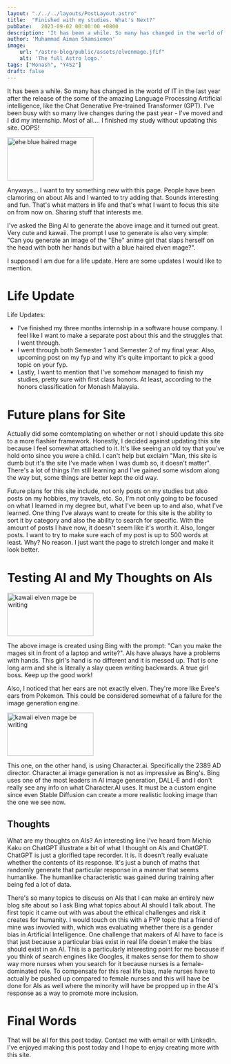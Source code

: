 ```yaml
---
layout: "./../../layouts/PostLayout.astro"
title:  "Finished with my studies. What's Next?"
pubDate:   2023-09-02 00:00:00 +0800
description: 'It has been a while. So many has changed in the world of IT in the last year after the release of the some of the amazing Language Processing Artificial intelligence, like the Chat Generative Pre-trained Transformer (GPT). I have been busy with so many live changes during the past year -  I have moved and I did my internship. Most of all.... I finished my study without updating this site. OOPS!'
author: 'Muhammad Aiman Shamsiemon'
image:
    url: "/astro-blog/public/assets/elvenmage.jfif"
    alt: 'The full Astro logo.'
tags: ["Monash", "Y4S2"]
draft: false
---
```

It has been a while. So many has changed in the world of IT in the last year after the release of the some of the amazing Language Processing Artificial intelligence, like the Chat Generative Pre-trained Transformer (GPT). I've been busy with so many live changes during the past year -  I've moved and I did my internship. Most of all.... I finished my study without updating this site. OOPS!

<img src="/astro-blog/public/assets/elvenmage.jfif" alt="ehe blue haired mage" width="200px" height="100px">

Anyways... I want to try something new with this page. People have been clamoring on about AIs and I wanted to try adding that. Sounds interesting and fun. That's what matters in life and that's what I want to focus this site on from now on. Sharing stuff that interests me.

I've asked the Bing AI to generate the above image and it turned out great. Very cute and kawaii. The prompt I use to generate is also very simple: "Can you generate an image of the "Ehe" anime girl that slaps herself on the head with both her hands but with a blue haired elven mage?".

I supposed I am due for a life update. Here are some updates I would like to mention.

# Life Update
Life Updates:
- I've finished my three months internship in a software house company. I feel like I want to make a separate post about this and the struggles that I went through.
- I went through both Semester 1 and Semester 2 of my final year. Also, upcoming post on my fyp and why it's quite important to pick a good topic on your fyp.
- Lastly, I want to mention that I've somehow managed to finish my studies, pretty sure with first class honors. At least, according to the honors classification for Monash Malaysia.

# Future plans for Site
Actually did some comtemplating on whether or not I should update this site to a more flashier framework. Honestly, I decided against updating this site because I feel somewhat attached to it. It's like seeing an old toy that you've hold onto since you were a child. I can't help but exclaim "Man, this site is dumb but it's the site I've made when I was dumb so, it doesn't matter". There's a lot of things I'm still learning and I've gained some wisdom along the way but, some things are better kept the old way.

Future plans for this site include, not only posts on my studies but also posts on my hobbies, my travels, etc. So, I'm not only going to be focused on what I learned in my degree but, what I've been up to and also, what I've learned. One thing I've always want to create for this site is the ability to sort it by category and also the ability to search for specific. With the amount of posts I have now, it doesn't seem like it's worth it. Also, longer posts. I want to try to make sure each of my post is up to 500 words at least. Why? No reason. I just want the page to stretch longer and make it look better.

# Testing AI and My Thoughts on AIs
<img src="/astro-blog/public/assets/elvenmagewriting.jfif" alt="kawaii elven mage be writing" width="200px" height="100px">

The above image is created using Bing with the prompt: "Can you make the mages sit in front of a laptop and write?". AIs have always have a problems with hands. This girl's hand is no different and it is messed up. That is one long arm and she is literally a slay queen writing backwards. A true girl boss. Keep up the good work!

Also, I noticed that her ears are not exactly elven. They're more like Evee's ears from Pokemon. This could be considered somewhat of a failure for the image generation engine.

<img src="/astro-blog/public/assets/elvendressing.webp" alt="kawaii elven mage be writing" width="200px" height="100px">

This one, on the other hand, is using Character.ai. Specifically the 2389 AD director. Character.ai image generation is not as impressive as Bing's. Bing uses one of the most leaders in AI image generation, DALL-E and I don't really see any info on what Character.AI uses. It must be a custom engine since even Stable Diffusion can create a more realistic looking image than the one we see now.

## Thoughts
What are my thoughts on AIs? An interesting line I've heard from Michio Kaku on ChatGPT illustrate a bit of what I thought on AIs and ChatGPT. ChatGPT is just a glorified tape recorder. It is. It doesn't really evaluate whether the contents of its response. It's just a bunch of maths that randomly generate that particular response in a manner that seems humanlike. The humanlike characteristic was gained during training after being fed a lot of data.

There's so many topics to discuss on AIs that I can make an entirely new blog site about so I ask Bing what topics about AI should I talk about. The first topic it came out with was about the ethical challenges and risk it creates for humanity. I would touch on this with a FYP topic that a friend of mine was invovled with, which was evaluating whether there is a gender bias in Artificial Intelligence. One challenge that makers of AI have to face is that just because a particular bias exist in real life doesn't make the bias should exist in an AI. This is a particularly interesting point for me because if you think of search engines like Googles, it makes sense for them to show way more nurses when you search for it because nurses is a female-dominated role. To compensate for this real life bias, male nurses have to actually be pushed up compared to female nurses and this will have be done for AIs as well where the minority will have be propped up in the AI's response as a way to promote more inclusion.

# Final Words

That will be all for this post today. Contact me with email or with LinkedIn. I've enjoyed making this post today and I hope to enjoy creating more with this site.